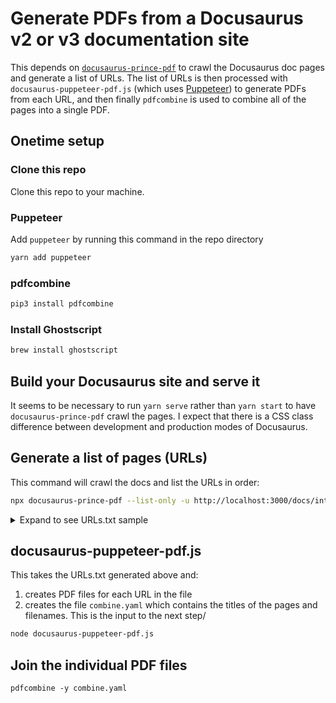 # Generate PDFs from a Docusaurus v2 or v3 documentation site

This depends on 
[`docusaurus-prince-pdf`](https://github.com/signcl/docusaurus-prince-pdf) 
to crawl the Docusaurus doc pages and generate a list of URLs.  The list of 
URLs is then processed with `docusaurus-puppeteer-pdf.js` (which uses 
[Puppeteer](https://pptr.dev/)) to generate PDFs from each URL, and then 
finally `pdfcombine` is used to combine all of the pages into a single PDF.

## Onetime setup

### Clone this repo

Clone this repo to your machine.

### Puppeteer

Add `puppeteer` by running this command in the repo directory
```bash
yarn add puppeteer
```

### pdfcombine

```bash
pip3 install pdfcombine
```

### Install Ghostscript

```bash
brew install ghostscript
```

## Build your Docusaurus site and serve it
It seems to be necessary to run `yarn serve` rather than `yarn start` to have `docusaurus-prince-pdf` crawl the pages.  I expect that there is a CSS class difference between development and production modes of Docusaurus.

## Generate a list of pages (URLs)
This command will crawl the docs and list the URLs in order:
```bash
npx docusaurus-prince-pdf --list-only -u http://localhost:3000/docs/introduction/StarRocks_intro/ --file URLs.txt
```
<details>
  <summary>Expand to see URLs.txt sample</summary>

This is the file format, using the StarRocks developer docs as an example:
```bash
http://localhost:3000/docs/developers/build-starrocks/Build_in_docker/
http://localhost:3000/docs/developers/build-starrocks/build_starrocks_on_ubuntu/
http://localhost:3000/docs/developers/build-starrocks/handbook/
http://localhost:3000/docs/developers/code-style-guides/protobuf-guides/
http://localhost:3000/docs/developers/code-style-guides/restful-api-standard/
http://localhost:3000/docs/developers/code-style-guides/thrift-guides/
http://localhost:3000/docs/developers/debuginfo/
http://localhost:3000/docs/developers/development-environment/IDEA/
http://localhost:3000/docs/developers/development-environment/ide-setup/
http://localhost:3000/docs/developers/trace-tools/Trace/%
```

</details>


## docusaurus-puppeteer-pdf.js

This takes the URLs.txt generated above and:
1. creates PDF files for each URL in the file
2. creates the file `combine.yaml` which contains the titles of the pages and filenames. This is the input to the next step/

```bash
node docusaurus-puppeteer-pdf.js
```

## Join the individual PDF files

```
pdfcombine -y combine.yaml
```

